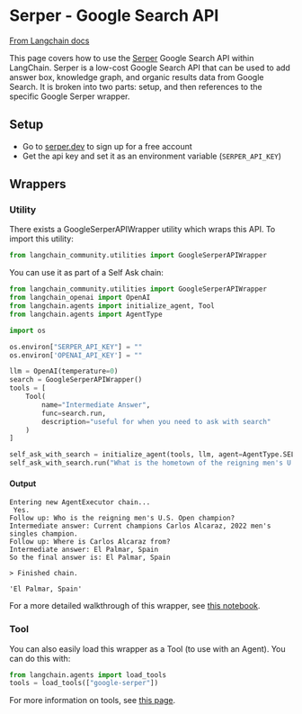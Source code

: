 # Serper - Google Search API

[From Langchain docs](https://github.com/langchain-ai/langchain/blob/master/docs/docs/integrations/providers/google_serper.mdx)

This page covers how to use the [Serper](https://serper.dev) Google Search API within LangChain. Serper is a low-cost Google Search API that can be used to add answer box, knowledge graph, and organic results data from Google Search. 
It is broken into two parts: setup, and then references to the specific Google Serper wrapper.

## Setup

- Go to [serper.dev](https://serper.dev) to sign up for a free account
- Get the api key and set it as an environment variable (`SERPER_API_KEY`)

## Wrappers

### Utility

There exists a GoogleSerperAPIWrapper utility which wraps this API. To import this utility:

```python
from langchain_community.utilities import GoogleSerperAPIWrapper
```

You can use it as part of a Self Ask chain:

```python
from langchain_community.utilities import GoogleSerperAPIWrapper
from langchain_openai import OpenAI
from langchain.agents import initialize_agent, Tool
from langchain.agents import AgentType

import os

os.environ["SERPER_API_KEY"] = ""
os.environ['OPENAI_API_KEY'] = ""

llm = OpenAI(temperature=0)
search = GoogleSerperAPIWrapper()
tools = [
    Tool(
        name="Intermediate Answer",
        func=search.run,
        description="useful for when you need to ask with search"
    )
]

self_ask_with_search = initialize_agent(tools, llm, agent=AgentType.SELF_ASK_WITH_SEARCH, verbose=True)
self_ask_with_search.run("What is the hometown of the reigning men's U.S. Open champion?")
```

#### Output
```
Entering new AgentExecutor chain...
 Yes.
Follow up: Who is the reigning men's U.S. Open champion?
Intermediate answer: Current champions Carlos Alcaraz, 2022 men's singles champion.
Follow up: Where is Carlos Alcaraz from?
Intermediate answer: El Palmar, Spain
So the final answer is: El Palmar, Spain

> Finished chain.

'El Palmar, Spain'
```

For a more detailed walkthrough of this wrapper, see [this notebook](/docs/integrations/tools/google_serper).

### Tool

You can also easily load this wrapper as a Tool (to use with an Agent).
You can do this with:
```python
from langchain.agents import load_tools
tools = load_tools(["google-serper"])
```

For more information on tools, see [this page](/docs/how_to/tools_builtin).